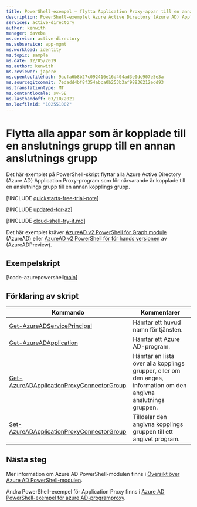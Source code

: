 ```yaml
---
title: PowerShell-exempel – flytta Application Proxy-appar till en annan grupp
description: PowerShell-exemplet Azure Active Directory (Azure AD) Application Proxy som används för att flytta alla program som för närvarande är kopplade till en anslutnings grupp till en annan kopplings grupp.
services: active-directory
author: kenwith
manager: daveba
ms.service: active-directory
ms.subservice: app-mgmt
ms.workload: identity
ms.topic: sample
ms.date: 12/05/2019
ms.author: kenwith
ms.reviewer: japere
ms.openlocfilehash: 9acfa6b8b27c092416e16d404ad3e0dc907e5e3a
ms.sourcegitcommit: 7edadd4bf8f354abca0b253b3af98836212edd93
ms.translationtype: MT
ms.contentlocale: sv-SE
ms.lasthandoff: 03/10/2021
ms.locfileid: "102551002"
---
```

# <a name="move-all-apps-assigned-to-a-connector-group-to-another-connector-group"></a>Flytta alla appar som är kopplade till en anslutnings grupp till en annan anslutnings grupp

Det här exemplet på PowerShell-skript flyttar alla Azure Active Directory (Azure AD) Application Proxy-program som för närvarande är kopplade till en anslutnings grupp till en annan kopplings grupp.

[!INCLUDE [quickstarts-free-trial-note](../../../../includes/quickstarts-free-trial-note.md)]

[!INCLUDE [updated-for-az](../../../../includes/updated-for-az.md)]

[!INCLUDE [cloud-shell-try-it.md](../../../../includes/cloud-shell-try-it.md)]

Det här exemplet kräver [AzureAD v2 PowerShell för Graph module](/powershell/azure/active-directory/install-adv2) (AzureAD) eller [AzureAD v2 PowerShell för för hands versionen](/powershell/azure/active-directory/install-adv2?view=azureadps-2.0-preview&preserve-view=true) av (AzureADPreview).

## <a name="sample-script"></a>Exempelskript

[!code-azurepowershell[main](~/powershell_scripts/application-proxy/move-all-apps-to-a-connector-group.ps1 "Move all apps assigned to a connector group to another connector group")]

## <a name="script-explanation"></a>Förklaring av skript

| Kommando | Kommentarer |
|---|---|
|[Get-AzureADServicePrincipal](/powershell/module/azuread/get-azureadserviceprincipal) | Hämtar ett huvud namn för tjänsten. |
|[Get-AzureADApplication](/powershell/module/azuread/get-azureadapplication) | Hämtar ett Azure AD-program. |
| [Get-AzureADApplicationProxyConnectorGroup](/powershell/module/azuread/get-azureadapplicationproxyconnectorgroup) | Hämtar en lista över alla kopplings grupper, eller om den anges, information om den angivna anslutnings gruppen. |
| [Set-AzureADApplicationProxyConnectorGroup](/powershell/module/azuread/set-azureadapplicationproxyapplicationconnectorgroup) | Tilldelar den angivna kopplings gruppen till ett angivet program.|

## <a name="next-steps"></a>Nästa steg

Mer information om Azure AD PowerShell-modulen finns i [Översikt över Azure AD PowerShell-modulen](/powershell/azure/active-directory/overview).

Andra PowerShell-exempel för Application Proxy finns i [Azure AD PowerShell-exempel för azure AD-programproxy](../application-proxy-powershell-samples.md).
